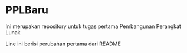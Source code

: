 # PPLBaru
Ini merupakan repository untuk tugas pertama Pembangunan Perangkat Lunak

Line ini berisi perubahan pertama dari README
